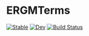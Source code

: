 # ERGMTerms

[![Stable](https://img.shields.io/badge/docs-stable-blue.svg)](https://jfb-h.github.io/ERGMTerms.jl/stable/)
[![Dev](https://img.shields.io/badge/docs-dev-blue.svg)](https://jfb-h.github.io/ERGMTerms.jl/dev/)
[![Build Status](https://github.com/jfb-h/ERGMTerms.jl/actions/workflows/CI.yml/badge.svg?branch=main)](https://github.com/jfb-h/ERGMTerms.jl/actions/workflows/CI.yml?query=branch%3Amain)
